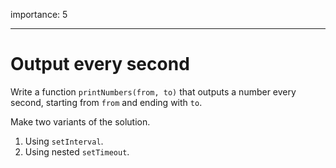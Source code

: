 importance: 5

---

# Output every second

Write a function `printNumbers(from, to)` that outputs a number every second, starting from `from` and ending with `to`.

Make two variants of the solution.

1. Using `setInterval`.
2. Using nested `setTimeout`.
